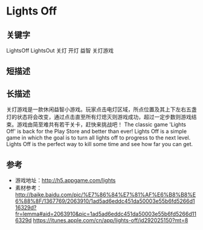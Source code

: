# Lights Off

## 关键字
LightsOff LightsOut 关灯 开灯 益智 关灯游戏

## 短描述

## 长描述
关灯游戏是一款休闲益智小游戏。玩家点击电灯区域，所点位置及其上下左右五盏灯的状态将会改变，通过点击直至所有灯熄灭则游戏成功，超过一定步数则游戏结束。游戏由简至难共有若干关卡，赶快来挑战吧！ 
The classic game 'Lights Off' is back for the Play Store and better than ever! 
Lights Off is a simple game in which the goal is to turn all lights off to progress to the next level. Lights Off is the perfect way to kill some time and see how far you can get. 

## 参考
- 游戏地址：http://h5.appgame.com/lights 
- 素材参考：http://baike.baidu.com/pic/%E7%86%84%E7%81%AF%E6%B8%B8%E6%88%8F/1367769/2063910/1ad5ad6eddc451da50003e55b6fd5266d116329d?fr=lemma#aid=2063910&pic=1ad5ad6eddc451da50003e55b6fd5266d116329d 
https://itunes.apple.com/cn/app/lights-off/id292025150?mt=8